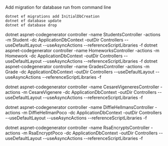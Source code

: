 ﻿Add migration for database
run from command line
~~~
dotnet ef migrations add InitialDbCreation
dotnet ef database update
dotnet ef database drop
~~~
dotnet aspnet-codegenerator controller -name StudentsController -actions -m Student -dc ApplicationDbContext -outDir Controllers --useDefaultLayout --useAsyncActions --referenceScriptLibraries -f
dotnet aspnet-codegenerator controller -name HomeworksController -actions -m Homework -dc ApplicationDbContext -outDir Controllers --useDefaultLayout --useAsyncActions --referenceScriptLibraries -f
dotnet aspnet-codegenerator controller -name GradesController -actions -m Grade -dc ApplicationDbContext -outDir Controllers --useDefaultLayout --useAsyncActions --referenceScriptLibraries -f

dotnet aspnet-codegenerator controller -name CesareVigeneresController -actions -m CesareVigenere -dc ApplicationDbContext -outDir Controllers --useDefaultLayout --useAsyncActions --referenceScriptLibraries -f

dotnet aspnet-codegenerator controller -name DiffieHellmansController -actions -m DiffieHellmanPoco -dc ApplicationDbContext -outDir Controllers --useDefaultLayout --useAsyncActions --referenceScriptLibraries -f

dotnet aspnet-codegenerator controller -name RsaEncryptsController -actions -m RsaEncryptPoco -dc ApplicationDbContext -outDir Controllers --useDefaultLayout --useAsyncActions --referenceScriptLibraries -f